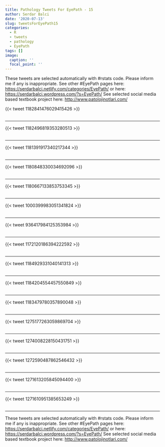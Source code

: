 ```yaml
---
title: Pathology Tweets For EyePath - 15
author: Serdar Balci
date: '2020-07-13'
slug: tweetsForEyePath15
categories:
  - R
  - tweets
  - pathology
  - EyePath
tags: []
image:
  caption: ''
  focal_point: ''
---
```



These tweets are selected automatically with #rstats code. Please inform me if any is inappropriate.
See other #EyePath pages here: https://serdarbalci.netlify.com/categories/EyePath/  or here: https://serdarbalci.wordpress.com/?s=EyePath/ 
See selected social media based textbook project here: http://www.patolojinotlari.com/

{{< tweet 1182841476029415426 >}}
<br>
<br>
<hr>
{{< tweet 1182496819353280513 >}}
<br>
<br>
<hr>
{{< tweet 1181391917340217344 >}}
<br>
<br>
<hr>
{{< tweet 1180848330034692096 >}}
<br>
<br>
<hr>
{{< tweet 1180667133853753345 >}}
<br>
<br>
<hr>
{{< tweet 1000399983051341824 >}}
<br>
<br>
<hr>
{{< tweet 936417984125353984 >}}
<br>
<br>
<hr>
{{< tweet 1172120186394222592 >}}
<br>
<br>
<hr>
{{< tweet 1184929331040141313 >}}
<br>
<br>
<hr>
{{< tweet 1184204554457550849 >}}
<br>
<br>
<hr>
{{< tweet 1183479780357890048 >}}
<br>
<br>
<hr>
{{< tweet 1275177263059869704 >}}
<br>
<br>
<hr>
{{< tweet 1274008228150431751 >}}
<br>
<br>
<hr>
{{< tweet 1272590487862546432 >}}
<br>
<br>
<hr>
{{< tweet 1271613205845094400 >}}
<br>
<br>
<hr>
{{< tweet 1271610951385653249 >}}
<br>
<br>
<hr>


These tweets are selected automatically with #rstats code. Please inform me if any is inappropriate.
See other #EyePath pages here: https://serdarbalci.netlify.com/categories/EyePath/  or here: https://serdarbalci.wordpress.com/?s=EyePath/ 
See selected social media based textbook project here: http://www.patolojinotlari.com/
